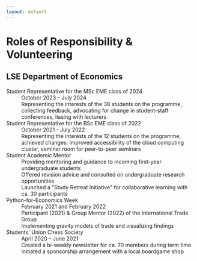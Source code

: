 ```yaml
---
layout: default
---
```


# Roles of Responsibility & Volunteering

## LSE Department of Economics

<dl>
   <dt>Student Representative for the MSc EME class of 2024</dt>
      <dd>October 2023 – July 2024</dd>
      <dd>Representing the interests of the 38 students on the programme, collecting feedback, advocating for change in student-staff conferences, liasing with lecturers</dd>
   <dt>Student Representative for the BSc EME class of 2022</dt>
      <dd>October 2021 - July 2022</dd>
      <dd>Representing the interests of the 12 students on the programme, achieved changes: improved accessibility of the cloud computing cluster, seminar room for peer-to-peer seminars</dd>
   <dt>Student Academic Mentor</dt>
      <dd>Providing mentoring and guidance to incoming first-year undergraduate students</dd>
      <dd>Offered revision advice and consulted on undergraduate research opportunities</dd>
      <dd>Launched a "Study Retreat Initiative" for collaborative learning with ca. 30 participants</dd>
   <dt>Python-for-Economics Week</dt>
      <dd>February 2021 and February 2022</dd>
      <dd>Participant (2021) & Group Mentor (2022) of the International Trade Group</dd>
      <dd>Implementing gravity models of trade and visualizing findings</dd>
   <dt>Students' Union Chess Society</dt>
      <dd>April 2020 - June 2021</dd>
      <dd>Created a bi-weekly newsletter for ca. 70 members during term time</dd>
      <dd>Initiated a sponsorship arrangement with a local boardgame shop</dd>
</dl>
